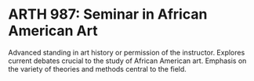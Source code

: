 # ARTH 987: Seminar in African American Art

Advanced standing in art history or permission of the instructor. Explores current debates crucial to the study of African American art. Emphasis on the variety of theories and methods central to the field.